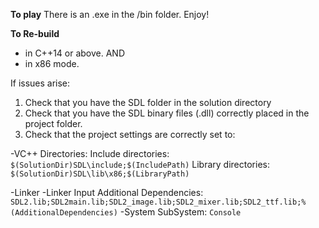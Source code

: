 **To play**
There is an .exe in the /bin folder.
Enjoy!


**To Re-build**
- in C++14 or above.
AND
- in x86 mode.

If issues arise:
1. Check that you have the SDL folder in the solution directory
2. Check that you have the SDL binary files (.dll) correctly placed in the project folder.
3. Check that the project settings are correctly set to:

-VC++ Directories:
	Include directories: `$(SolutionDir)SDL\include;$(IncludePath)`
	Library directories: `$(SolutionDir)SDL\lib\x86;$(LibraryPath)`

-Linker
	-Linker Input
		Additional Dependencies: `SDL2.lib;SDL2main.lib;SDL2_image.lib;SDL2_mixer.lib;SDL2_ttf.lib;%(AdditionalDependencies)`
	-System
		SubSystem: `Console`

